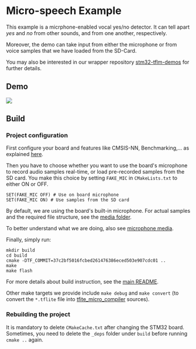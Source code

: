# Micro-speech Example

This example is a micrphone-enabled vocal yes/no detector. It can tell apart *yes* and *no* from other sounds, and from one another, respectively.

Moreover, the demo can take input from either the microphone or from voice samples that we have loaded from the SD-Card.

You may also be interested in our wrapper repository [stm32-tflm-demos](https://github.com/PhilippvK/stm32-tflm-demos) for further details.

## Demo

![](micro_speech_demo.gif)

## Build
### Project configuration

First configure your board and features like CMSIS-NN, Benchmarking,... as explained [here](https://github.com/PhilippvK/stm32-tflm-demos/blob/master/docs/Usage.md).

Then you have to choose whether you want to use the board's microphone to record audio samples real-time, or load pre-recorded samples from the SD card. You make this choice by setting `FAKE_MIC` in `CMakeLists.txt` to either ON or OFF.
```
SET(FAKE_MIC OFF) # Use on board microphone
SET(FAKE_MIC ON) # Use samples from the SD card
```
By default, we are using the board's built-in microphone.
For actual samples and the required file structure, see the [media folder](https://github.com/PhilippvK/stm32-tflm-demos/blob/master/media/README.md). 

To better understand what we are doing, also see [microphone media](media/README.md).

Finally, simply run:
```
mkdir build
cd build
cmake -DTF_COMMIT=37c2bf5016fcbed261476386eced503e907cdc01 ..
make
make flash
```
For more details about build instruction, see the [main README](https://github.com/PhilippvK/stm32-tflm-demos/blob/master/README.md).

Other make targets we provide include `make debug` and `make convert` (to convert the `*.tflite` file into [tfite_micro_compiler](https://github.com/tum-ei-eda/tflite_micro_compiler) sources).

### Rebuilding the project
It is mandatory to delete `CMakeCache.txt` after changing the STM32 board. Sometimes, you need to delete the `_deps` folder under `build` before running `cmake ..` again.
